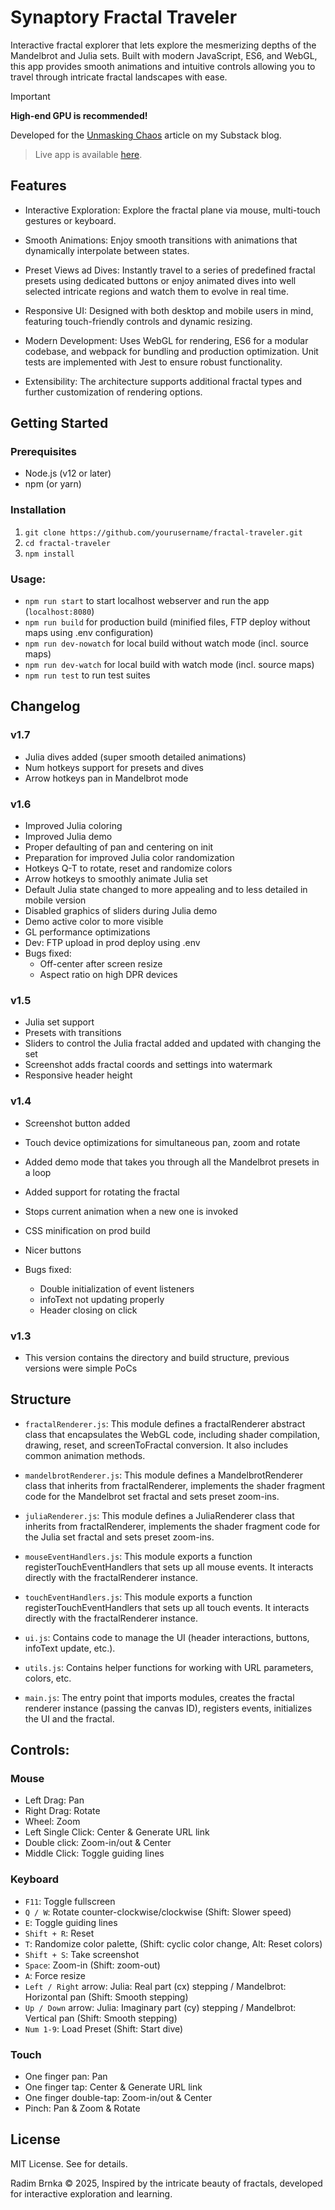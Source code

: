# Synaptory Fractal Traveler
Interactive fractal explorer that lets explore the mesmerizing depths of the Mandelbrot and Julia sets.
Built with modern JavaScript, ES6, and WebGL, this app provides smooth animations and
intuitive controls allowing you to travel through intricate fractal landscapes with ease.

> [!IMPORTANT]
**High-end GPU is recommended!**

Developed for the [Unmasking Chaos](https://open.substack.com/pub/synaptory/p/unmasking-chaos?r=2qbtpc&utm_campaign=post&utm_medium=web&showWelcomeOnShare=false) article on my Substack blog.

> Live app is available [here](https://fractal.brnka.com).

## Features
- Interactive Exploration:
Explore the fractal plane via mouse, multi-touch gestures or keyboard.

- Smooth Animations:
Enjoy smooth transitions with animations that dynamically interpolate between states.

- Preset Views ad Dives:
Instantly travel to a series of predefined fractal presets using dedicated buttons or enjoy animated dives into well selected intricate regions and watch them to evolve in real time. 

- Responsive UI:
Designed with both desktop and mobile users in mind, featuring touch-friendly controls and dynamic resizing.

- Modern Development:
Uses WebGL for rendering, ES6 for a modular codebase, and webpack for bundling and production optimization. Unit tests are implemented with Jest to ensure robust functionality.

- Extensibility:
The architecture supports additional fractal types and further customization of rendering options.

## Getting Started

### Prerequisites
- Node.js (v12 or later)
- npm (or yarn)

### Installation
1. `git clone https://github.com/yourusername/fractal-traveler.git`
2. `cd fractal-traveler`
3. `npm install`

### Usage:
- `npm run start` to start localhost webserver and run the app (`localhost:8080`)
- `npm run build` for production build (minified files, FTP deploy without maps using .env configuration)
- `npm run dev-nowatch` for local build without watch mode (incl. source maps)
- `npm run dev-watch` for local build with watch mode (incl. source maps)
- `npm run test` to run test suites

## Changelog
### v1.7
- Julia dives added (super smooth detailed animations)
- Num hotkeys support for presets and dives
- Arrow hotkeys pan in Mandelbrot mode

### v1.6
- Improved Julia coloring
- Improved Julia demo
- Proper defaulting of pan and centering on init
- Preparation for improved Julia color randomization
- Hotkeys Q-T to rotate, reset and randomize colors
- Arrow hotkeys to smoothly animate Julia set
- Default Julia state changed to more appealing and to less detailed in mobile version
- Disabled graphics of sliders during Julia demo
- Demo active color to more visible
- GL performance optimizations
- Dev: FTP upload in prod deploy using .env
- Bugs fixed: 
  - Off-center after screen resize
  - Aspect ratio on high DPR devices

### v1.5
- Julia set support
- Presets with transitions
- Sliders to control the Julia fractal added and updated with changing the set
- Screenshot adds fractal coords and settings into watermark
- Responsive header height

### v1.4
- Screenshot button added
- Touch device optimizations for simultaneous pan, zoom and rotate
- Added demo mode that takes you through all the Mandelbrot presets in a loop
- Added support for rotating the fractal
- Stops current animation when a new one is invoked
- CSS minification on prod build
- Nicer buttons

- Bugs fixed:
  - Double initialization of event listeners
  - infoText not updating properly
  - Header closing on click

### v1.3
- This version contains the directory and build structure, previous versions were simple PoCs

## Structure
- `fractalRenderer.js`:
This module defines a fractalRenderer abstract class that encapsulates the WebGL code, including shader compilation, drawing, reset, and screenToFractal conversion. It also includes common animation methods.

- `mandelbrotRenderer.js`:
This module defines a MandelbrotRenderer class that inherits from fractalRenderer, implements the shader fragment code for the Mandelbrot set fractal and sets preset zoom-ins.

- `juliaRenderer.js`:
  This module defines a JuliaRenderer class that inherits from fractalRenderer, implements the shader fragment code for the Julia set fractal and sets preset zoom-ins.

- `mouseEventHandlers.js`:
This module exports a function registerTouchEventHandlers that sets up all mouse events. It interacts directly with the fractalRenderer instance.

- `touchEventHandlers.js`:
This module exports a function registerTouchEventHandlers that sets up all touch events. It interacts directly with the fractalRenderer instance.

- `ui.js`:
Contains code to manage the UI (header interactions, buttons, infoText update, etc.).

- `utils.js`:
Contains helper functions for working with URL parameters, colors, etc.

- `main.js`:
The entry point that imports modules, creates the fractal renderer instance (passing the canvas ID), registers events, initializes the UI and the fractal.

## Controls:
### Mouse
- Left Drag: Pan
- Right Drag: Rotate
- Wheel: Zoom
- Left Single Click: Center & Generate URL link
- Double click: Zoom-in/out & Center
- Middle Click: Toggle guiding lines
### Keyboard
- `F11`: Toggle fullscreen
- `Q / W`: Rotate counter-clockwise/clockwise (Shift: Slower speed)
- `E`: Toggle guiding lines
- `Shift + R`: Reset
- `T`: Randomize color palette, (Shift: cyclic color change, Alt: Reset colors)
- `Shift + S`: Take screenshot
- `Space`: Zoom-in (Shift: zoom-out)
- `A`: Force resize
- `Left / Right` arrow: Julia: Real part (cx) stepping / Mandelbrot: Horizontal pan (Shift: Smooth stepping)
- `Up / Down` arrow: Julia: Imaginary part (cy) stepping / Mandelbrot: Vertical pan (Shift: Smooth stepping)
- `Num 1-9`: Load Preset (Shift: Start dive)

### Touch
- One finger pan: Pan
- One finger tap: Center & Generate URL link
- One finger double-tap: Zoom-in/out & Center
- Pinch: Pan & Zoom & Rotate

## License
MIT License. See for details.

Radim Brnka © 2025, Inspired by the intricate beauty of fractals, developed for interactive exploration and learning.